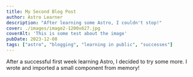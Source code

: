 ```yaml
---
title: My Second Blog Post
author: Astro Learner
description: "After learning some Astro, I couldn't stop!"
cover: ./images/image2-1200x627.jpg
coverAlt: 'This is some test about the image'
pubDate: 2023-12-08
tags: ["astro", "blogging", "learning in public", "successes"]
---
```

After a successful first week learning Astro, I decided to try some more. I wrote and imported a small component from memory!